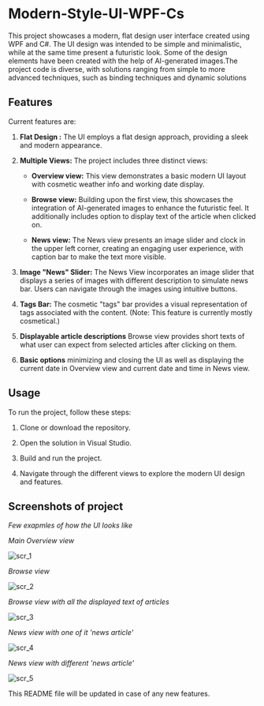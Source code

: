 # Modern-Style-UI-WPF-Cs

This project showcases a modern, flat design user interface created using WPF and C#. The UI design was intended to be simple and minimalistic, while at the same time present a futuristic look. Some of the design elements have been created with the help of AI-generated images.The project code is diverse, with solutions ranging from simple to more advanced techniques, such as binding techniques and dynamic solutions
## Features

Current features are:

1. **Flat Design :** The UI employs a flat design approach, providing a sleek and modern appearance.

2. **Multiple Views:** The project includes three distinct views:

    - **Overview view:** This view demonstrates a basic modern UI layout with cosmetic weather info and working date display.

    - **Browse view:** Building upon the first view, this showcases the integration of AI-generated images to enhance the futuristic feel. It additionally includes option to display text of the article when clicked on.

    - **News view:** The News view presents an image slider and clock in the upper left corner, creating an engaging user experience, with caption bar to make the text more visible.

3. **Image "News" Slider:** The News View incorporates an image slider that displays a series of images with different description to simulate news bar. Users can navigate through the images using intuitive buttons.

4. **Tags Bar:** The cosmetic "tags" bar provides a visual representation of tags associated with the content. (Note: This feature is currently mostly cosmetical.)

5. **Displayable article descriptions** Browse view provides short texts of what user can expect from selected articles after clicking on them.

6. **Basic options** minimizing and closing the UI as well as displaying the current date in Overview view and current date and time in News view.

## Usage

To run the project, follow these steps:

1. Clone or download the repository.

2. Open the solution in Visual Studio.

3. Build and run the project.

4. Navigate through the different views to explore the modern UI design and features.

## Screenshots of project

*Few exapmles of how the UI looks like*



*Main Overview view*

![scr_1](https://github.com/VeIskar/Modern-Style-UI-WPF-Cs/assets/110427103/4edcaac3-a8ca-4516-8aa7-ed0128c77541)


*Browse view*

![scr_2](https://github.com/VeIskar/Modern-Style-UI-WPF-Cs/assets/110427103/801663df-3bdc-439c-be7d-e8c182dd0ffa)


*Browse view with all the displayed text of articles*

![scr_3](https://github.com/VeIskar/Modern-Style-UI-WPF-Cs/assets/110427103/4524b331-fa58-4a78-99e7-ccdd38b8f3a1)


*News view with one of it 'news article'*

![scr_4](https://github.com/VeIskar/Modern-Style-UI-WPF-Cs/assets/110427103/d8c9f6dd-9fa3-41f6-b949-6b7ea5295f83)

*News view with different 'news article'*

![scr_5](https://github.com/VeIskar/Modern-Style-UI-WPF-Cs/assets/110427103/6a367ee6-f725-4faa-bba3-73c4db192fdd)


This README file will be updated in case of any new features.
